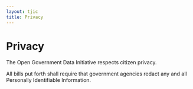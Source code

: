 ```yaml
---
layout: tjic
title: Privacy
---
```


# Privacy

The Open Government Data Initiative respects citizen privacy.


All bills put forth shall require that government agencies redact any and all Personally Identifiable Information.

